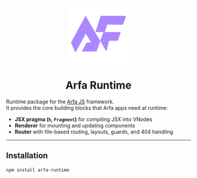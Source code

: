 <div align="center">
  <a href="https://armantarhani.ir">
    <picture>
       <img alt="Arfa.js logo" src="/docs/assets/logo.png" height="160" />
    </picture>

  </a>
  <h1>Arfa Runtime</h1>

</div>

Runtime package for the [Arfa JS](https://www.npmjs.com/package/create-arfa) framework.  
It provides the core building blocks that Arfa apps need at runtime:

- **JSX pragma (`h`, `Fragment`)** for compiling JSX into VNodes
- **Renderer** for mounting and updating components
- **Router** with file-based routing, layouts, guards, and 404 handling

---

## Installation

```bash
npm install arfa-runtime

```
